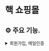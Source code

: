 # 핵 쇼핑몰

## ⚙️ 주요 기능.

<details>
    <summary>회원가입, 메일인증</summary>
    <div markdown="1>  
        <p align="center">
            <img width="300" src="https://user-images.githubusercontent.com/71273875/115166244-20a04600-a0ed-11eb-86df-e5691bb9492e.gif"> 
            <img width="300" src="https://user-images.githubusercontent.com/71273875/115166415-f7cc8080-a0ed-11eb-94e2-7c27ca55b8ea.gif">                           
        </p>                                                                                                                                    
    </div>
</details>
